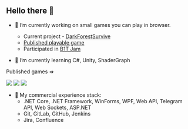 ## Hello there 👋

- 🔭 I’m currently working on small games you can play in browser.
  - Current project - [DarkForestSurvive](https://github.com/Bolshekh/DarkForestSurvive)
  - [Published playable game](https://bolshekh.itch.io/platformer-game)
  - Participated in [B1T Jam](itch.io/jam/b1t-jam)

- 🌱 I’m currently learning C#, Unity, ShaderGraph

Published games =>

<a href=https://bolshekh.itch.io/driver-license-exam-game><img src="https://img.itch.zone/aW1nLzIxMTUxNTg3LnBuZw==/315x250%23c/r%2BqEez.png"></a>
<a href=https://bolshekh.itch.io/heartbeat-game><img src="https://img.itch.zone/aW1nLzIwNjM1MzIzLnBuZw==/315x250%23c/ZvK%2FIj.png"></a>
<a href=https://bolshekh.itch.io/platformer-game><img src="https://img.itch.zone/aW1nLzE4OTI5MTE1LnBuZw==/315x250%23c/WctlKv.png"></a>

- 💼 My commercial experience stack:
  - .NET Core, .NET Framework, WinForms, WPF, Web API, Telegram API, Web Sockets, ASP.NET
  - Git, GitLab, GitHub, Jenkins
  - Jira, Confluence 
